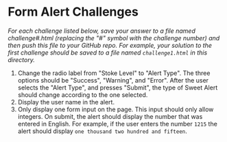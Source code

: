 # Form Alert Challenges

_For each challenge listed below, save your answer to a file named challenge#.html (replacing the
"#" symbol with the challenge number) and then push this file to your GitHub repo. For example, your
solution to the first challenge should be saved to a file named ```challenge1.html``` in this
directory._

1. Change the radio label from "Stoke Level" to "Alert Type". The three options should be "Success",
"Warning", and "Error". After the user selects the "Alert Type", and presses "Submit", the type of
Sweet Alert should change according to the one selected.
2. Display the user name in the alert.
3. Only display one form input on the page. This input should only allow integers. On submit, 
the alert should display the number that was entered in English. For example, if the user enters
the number ```1215``` the alert should display ```one thousand two hundred and fifteen```. 
